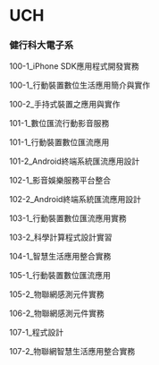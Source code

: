 # UCH
### 健行科大電子系

100-1_iPhone SDK應用程式開發實務

100-1_行動裝置數位生活應用簡介與實作

100-2_手持式裝置之應用與實作

101-1_數位匯流行動影音服務

101-1_行動裝置數位匯流應用

101-2_Android終端系統匯流應用設計

102-1_影音娛樂服務平台整合

102-2_Android終端系統匯流應用設計

103-1_行動裝置數位匯流應用實務

103-2_科學計算程式設計實習

104-1_智慧生活應用整合實務

105-1_行動裝置數位匯流應用

105-2_物聯網感測元件實務

106-2_物聯網感測元件實務

107-1_程式設計

107-2_物聯網智慧生活應用整合實務
